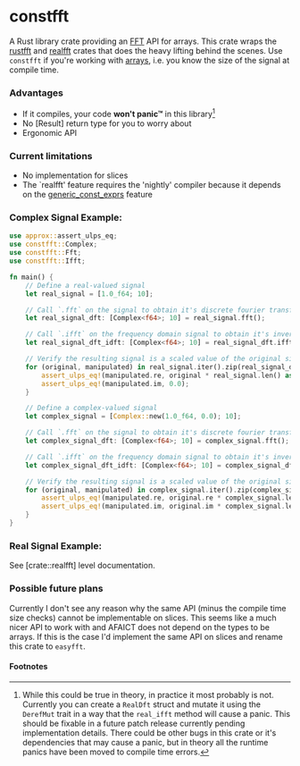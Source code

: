 # constfft
A Rust library crate providing an [FFT] API for arrays. This crate wraps the
[rustfft] and [realfft] crates that does the heavy lifting behind the scenes.
Use `constfft` if you're working with [arrays], i.e. you know the size of the
signal at compile time.

### Advantages
* If it compiles, your code **won't panic™** in this library[^panic]
* No [Result] return type for you to worry about
* Ergonomic API

### Current limitations
* No implementation for slices
* The `realfft' feature requires the 'nightly' compiler because it depends on
  the [generic_const_exprs] feature

### Complex Signal Example:
```rust
use approx::assert_ulps_eq;
use constfft::Complex;
use constfft::Fft;
use constfft::Ifft;

fn main() {
    // Define a real-valued signal
    let real_signal = [1.0_f64; 10];

    // Call `.fft` on the signal to obtain it's discrete fourier transform
    let real_signal_dft: [Complex<f64>; 10] = real_signal.fft();

    // Call `.ifft` on the frequency domain signal to obtain it's inverse
    let real_signal_dft_idft: [Complex<f64>; 10] = real_signal_dft.ifft();

    // Verify the resulting signal is a scaled value of the original signal
    for (original, manipulated) in real_signal.iter().zip(real_signal_dft_idft) {
        assert_ulps_eq!(manipulated.re, original * real_signal.len() as f64);
        assert_ulps_eq!(manipulated.im, 0.0);
    }

    // Define a complex-valued signal
    let complex_signal = [Complex::new(1.0_f64, 0.0); 10];

    // Call `.fft` on the signal to obtain it's discrete fourier transform
    let complex_signal_dft: [Complex<f64>; 10] = complex_signal.fft();

    // Call `.ifft` on the frequency domain signal to obtain it's inverse
    let complex_signal_dft_idft: [Complex<f64>; 10] = complex_signal_dft.ifft();

    // Verify the resulting signal is a scaled value of the original signal
    for (original, manipulated) in complex_signal.iter().zip(complex_signal_dft_idft) {
        assert_ulps_eq!(manipulated.re, original.re * complex_signal.len() as f64);
        assert_ulps_eq!(manipulated.im, original.im * complex_signal.len() as f64);
    }
}
```

### Real Signal Example:
See [crate::realfft] level documentation.

### Possible future plans
Currently I don't see any reason why the same API (minus the compile time size
checks) cannot be implementable on slices. This seems like a much nicer API to
work with and AFAICT does not depend on the types to be arrays. If this is the
case I'd implement the same API on slices and rename this crate to `easyfft`.

#### Footnotes
[^panic]: While this could be true in theory, in practice it most probably is not.
Currently you can create a `RealDft` struct and mutate it using the `DerefMut`
trait in a way that the `real_ifft` method will cause a panic. This should be
fixable in a future patch release currently pending implementation details.
There could be other bugs in this crate or it's dependencies that may cause a
panic, but in theory all the runtime panics have been moved to compile time
errors.

[FFT]: https://en.wikipedia.org/wiki/Fast_Fourier_transform
[rustfft]: https://docs.rs/rustfft/latest/rustfft/
[realfft]: https://docs.rs/realfft/latest/realfft/
[arrays]: https://doc.rust-lang.org/std/primitive.array.html
[generic_const_exprs]: https://github.com/rust-lang/rust/issues/76560
